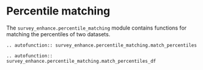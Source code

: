 # Percentile matching

The `survey_enhance.percentile_matching` module contains functions for matching the percentiles of two datasets.

```{eval-rst}
.. autofunction:: survey_enhance.percentile_matching.match_percentiles
```

```{eval-rst}
.. autofunction:: survey_enhance.percentile_matching.match_percentiles_df
```
